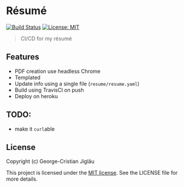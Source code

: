# Résumé
[![Build Status](http://img.shields.io/travis/noonien/resume/master.svg?style=flat-square)](https://travis-ci.org/noonien/resume)
[![License: MIT](http://img.shields.io/badge/license-MIT-blue.svg?style=flat-square)](http://opensource.org/licenses/MIT)

> CI/CD for my résumé

## Features
- PDF creation use headless Chrome
- Templated
- Update info using a single file (`resume/resume.yaml`)
- Build using TravisCI on push
- Deploy on heroku

## TODO:
- make it `curl`able

## License
Copyright (c) George-Cristian Jiglău

This project is licensed under the [MIT license](http://opensource.org/licenses/MIT).
See the LICENSE file for more details.
